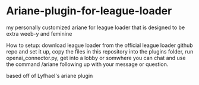 # Ariane-plugin-for-league-loader
my personally customized ariane for league loader that is designed to be extra weeb-y and feminine 

How to setup:
download league loader from the official league loader github repo and set it up,
copy the files in this repository into the plugins folder,
run openai_connector.py,
get into a lobby or somwhere you can chat and use the command /ariane following up with your message or question.

based off of Lyfhael's ariane plugin
